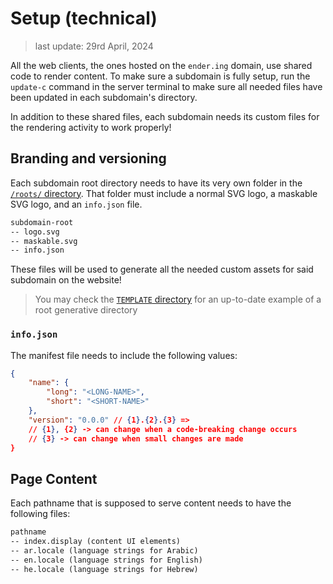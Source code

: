 # Setup (technical)

> last update: 29rd April, 2024

All the web clients, the ones hosted on the `ender.ing` domain, use shared code to render content. To make sure a subdomain is fully setup, run the `update-c` command in the server terminal to make sure all needed files have been updated in each subdomain's directory.

In addition to these shared files, each subdomain needs its custom files for the rendering activity to work properly!

## Branding and versioning

Each subdomain root directory needs to have its very own folder in the [`/roots/` directory](https://github.com/Ender-ing/render-activity/tree/main/roots). That folder must include a normal SVG logo, a maskable SVG logo, and an `info.json` file.

```txt
subdomain-root
-- logo.svg
-- maskable.svg
-- info.json
```

These files will be used to generate all the needed custom assets for said subdomain on the website!

> You may check the [`TEMPLATE` directory](https://github.com/Ender-ing/render-activity/tree/main/roots/TEMPLATE) for an up-to-date example of a root generative directory

### `info.json`

The manifest file needs to include the following values:

```json
{
    "name": {
        "long": "<LONG-NAME>",
        "short": "<SHORT-NAME>"
    },
    "version": "0.0.0" // {1}.{2}.{3} =>
    // {1}, {2} -> can change when a code-breaking change occurs
    // {3} -> can change when small changes are made
}
```

## Page Content

Each pathname that is supposed to serve content needs to have the following files:

```txt
pathname
-- index.display (content UI elements)
-- ar.locale (language strings for Arabic)
-- en.locale (language strings for English)
-- he.locale (language strings for Hebrew)
```
